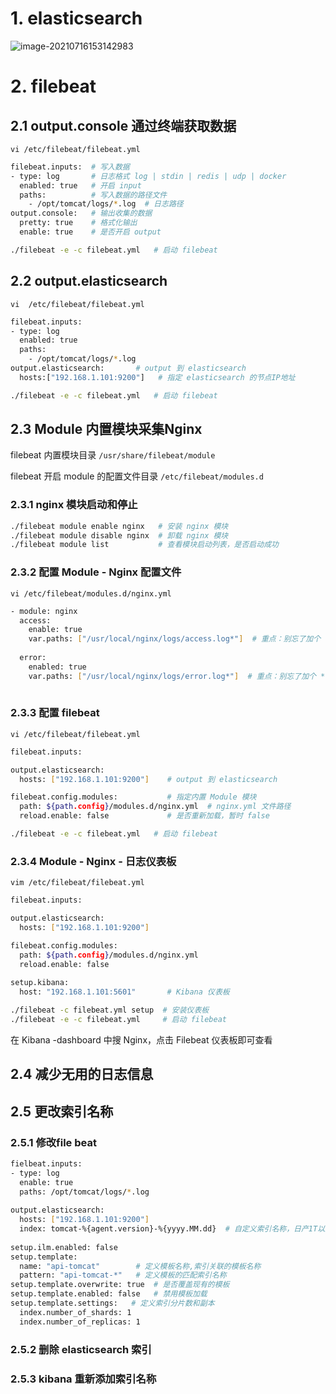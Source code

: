 # 1. elasticsearch

![image-20210716153142983](D:/Project/gitbook/%E6%B8%A3%E6%B8%A3%E8%BF%90%E7%BB%B4%E5%8F%B2/C4=%E5%BD%92%E6%A1%A3%E8%B5%84%E6%96%99/C4.07=Elastic%20Stack/elk.assets/image-20210716153142983-1626420709740.png)

# 2. filebeat

## 2.1 output.console 通过终端获取数据

`vi /etc/filebeat/filebeat.yml`

```bash
filebeat.inputs:  # 写入数据
- type: log       # 日志格式 log | stdin | redis | udp | docker
  enabled: true   # 开启 input
  paths:          # 写入数据的路径文件
    - /opt/tomcat/logs/*.log  # 日志路径
output.console:   # 输出收集的数据
  pretty: true    # 格式化输出
  enable: true    # 是否开启 output
```

```bash
./filebeat -e -c filebeat.yml   # 启动 filebeat
```



## 2.2 output.elasticsearch

`vi  /etc/filebeat/filebeat.yml`

```bash
filebeat.inputs:
- type: log
  enabled: true
  paths:
    - /opt/tomcat/logs/*.log
output.elasticsearch:       # output 到 elasticsearch 
  hosts:["192.168.1.101:9200"]   # 指定 elasticsearch 的节点IP地址
```

```bash
./filebeat -e -c filebeat.yml   # 启动 filebeat
```



## 2.3 Module 内置模块采集Nginx

filebeat 内置模块目录  `/usr/share/filebeat/module`

filebeat 开启 module 的配置文件目录 `/etc/filebeat/modules.d`

### 2.3.1 nginx 模块启动和停止

```bash
./filebeat module enable nginx   # 安装 nginx 模块
./filebeat module disable nginx  # 卸载 nginx 模块
./filebeat module list           # 查看模块启动列表，是否启动成功
```

### 2.3.2 配置 Module - Nginx 配置文件

`vi /etc/filebeat/modules.d/nginx.yml`

```bash
- module: nginx
  access:
    enable: true
    var.paths: ["/usr/local/nginx/logs/access.log*"]  # 重点：别忘了加个 *
    
  error:
    enabled: true
    var.paths: ["/usr/local/nginx/logs/error.log*"]  # 重点：别忘了加个 *
    
```

### 2.3.3 配置 filebeat

`vi /etc/filebeat/filebeat.yml`

```bash
filebeat.inputs:

output.elasticsearch:
  hosts: ["192.168.1.101:9200"]    # output 到 elasticsearch

filebeat.config.modules:           # 指定内置 Module 模块 
  path: ${path.config}/modules.d/nginx.yml  # nginx.yml 文件路径
  reload.enable: false             # 是否重新加载，暂时 false
```

```bash
./filebeat -e -c filebeat.yml   # 启动 filebeat
```

### 2.3.4  Module - Nginx - 日志仪表板

`vim /etc/filebeat/filebeat.yml`

```bash
filebeat.inputs:

output.elasticsearch:
  hosts: ["192.168.1.101:9200"]

filebeat.config.modules:
  path: ${path.config}/modules.d/nginx.yml
  reload.enable: false
  
setup.kibana:
  host: "192.168.1.101:5601"       # Kibana 仪表板
```

```bash
./filebeat -c filebeat.yml setup  # 安装仪表板 
./filebeat -e -c filebeat.yml     # 启动 filebeat
```

在 Kibana -dashboard 中搜 Nginx，点击 Filebeat 仪表板即可查看

## 2.4 减少无用的日志信息

## 2.5 更改索引名称

### 2.5.1 修改file beat

```bash
fielbeat.inputs:
- type: log
  enable: true
  paths: /opt/tomcat/logs/*.log
  
output.elasticsearch:
  hosts: ["192.168.1.101:9200"]
  index: tomcat-%{agent.version}-%{yyyy.MM.dd}  # 自定义索引名称，日产1T以上，按天；日产1T一下，可按月。
  
setup.ilm.enabled: false
setup.template:
  name: "api-tomcat"        # 定义模板名称,索引关联的模板名称
  pattern: "api-tomcat-*"   # 定义模板的匹配索引名称
setup.template.overwrite: true  # 是否覆盖现有的模板
setup.template.enabled: false   # 禁用模板加载
setup.template.settings:   # 定义索引分片数和副本
  index.number_of_shards: 1
  index.number_of_replicas: 1
```

### 2.5.2 删除 elasticsearch 索引

### 2.5.3 kibana 重新添加索引名称



